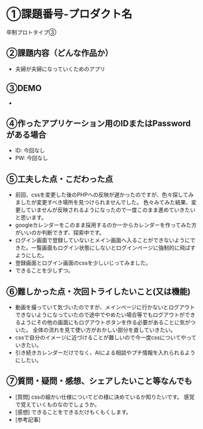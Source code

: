 # ①課題番号-プロダクト名
卒制プロトタイプ③

## ②課題内容（どんな作品か）

- 夫婦が夫婦になっていくためのアプリ

## ③DEMO
- 

## ④作ったアプリケーション用のIDまたはPasswordがある場合

- ID: 今回なし
- PW: 今回なし

## ⑤工夫した点・こだわった点

- 前回、cssを変更した後のPHPへの反映が遅かったのですが、色々探してみましたが変更すべき場所を見つけられませんでした。
色々みてみた結果、変更していませんが反映されるようになったので一度このまま進めていきたいと思います。
- googleカレンダーをこのまま採用するのか一からカレンダーを作ってみた方がいいのか判断できず、探索中です。
- ログイン画面で登録していないとメイン画面へ入ることができないようにできた。一覧画面もログイン状態にしないとログインページに強制的に飛ばすようにした。
- 登録画面とログイン画面のcssを少しいじってみました。
- できることを少しずつ。

## ⑥難しかった点・次回トライしたいこと(又は機能)

- 動画を撮っていて気づいたのですが、メインページに行かないとログアウトできないようになっていたので途中でやめたい場合等でもログアウトができるようにその他の画面にもログアウトボタンを作る必要があることに気がついた。
全体の流れを見て使い方がおかしい部分を直していきたい。
- cssで自分のイメージに近づけることが難しいので今一度cssについてやっていきたい。
- 引き続きカレンダーだけでなく、AIによる相談やプチ情報を入れられるようにしたい。

## ⑦質問・疑問・感想、シェアしたいこと等なんでも

- [質問] cssの細かい仕様についてどの様に決めているか知りたいです。
感覚で覚えていくものなのでしょうか。
- [感想] できることをできるだけもくもくします。
- [参考記事]
​